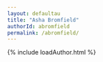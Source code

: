 ```yaml
---
layout: defaultau
title: "Asha Bromfield"
authorId: abromfield
permalink: /abromfield/
---
```

{% include loadAuthor.html %}
<script>
    $(document).ready(function(){
        showAuthorBio('{{ page.authorId }}');
   });
</script>
